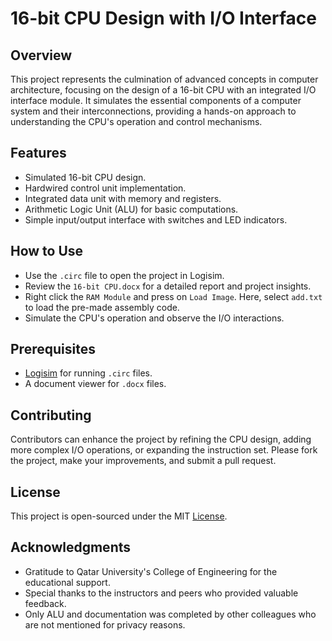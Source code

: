 # 16-bit CPU Design with I/O Interface

## Overview
This project represents the culmination of advanced concepts in computer architecture, focusing on the design of a 16-bit CPU with an integrated I/O interface module. It simulates the essential components of a computer system and their interconnections, providing a hands-on approach to understanding the CPU's operation and control mechanisms.

## Features
- Simulated 16-bit CPU design.
- Hardwired control unit implementation.
- Integrated data unit with memory and registers.
- Arithmetic Logic Unit (ALU) for basic computations.
- Simple input/output interface with switches and LED indicators.

## How to Use
- Use the `.circ` file to open the project in Logisim.
- Review the `16-bit CPU.docx` for a detailed report and project insights.
- Right click the `RAM Module` and press on `Load Image`. Here, select `add.txt` to load the pre-made assembly code. 
- Simulate the CPU's operation and observe the I/O interactions.

## Prerequisites
- [Logisim](http://www.cburch.com/logisim/) for running `.circ` files.
- A document viewer for `.docx` files.

## Contributing
Contributors can enhance the project by refining the CPU design, adding more complex I/O operations, or expanding the instruction set. Please fork the project, make your improvements, and submit a pull request.

## License
This project is open-sourced under the MIT [License](LICENSE).

## Acknowledgments
- Gratitude to Qatar University's College of Engineering for the educational support.
- Special thanks to the instructors and peers who provided valuable feedback.
- Only ALU and documentation was completed by other colleagues who are not mentioned for privacy reasons.
